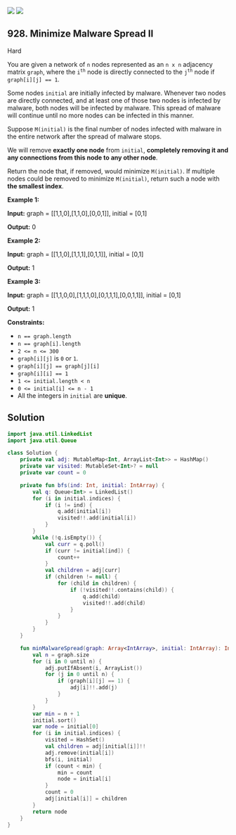 [![](https://img.shields.io/github/stars/javadev/LeetCode-in-Kotlin?label=Stars&style=flat-square)](https://github.com/javadev/LeetCode-in-Kotlin)
[![](https://img.shields.io/github/forks/javadev/LeetCode-in-Kotlin?label=Fork%20me%20on%20GitHub%20&style=flat-square)](https://github.com/javadev/LeetCode-in-Kotlin/fork)

## 928\. Minimize Malware Spread II

Hard

You are given a network of `n` nodes represented as an `n x n` adjacency matrix `graph`, where the <code>i<sup>th</sup></code> node is directly connected to the <code>j<sup>th</sup></code> node if `graph[i][j] == 1`.

Some nodes `initial` are initially infected by malware. Whenever two nodes are directly connected, and at least one of those two nodes is infected by malware, both nodes will be infected by malware. This spread of malware will continue until no more nodes can be infected in this manner.

Suppose `M(initial)` is the final number of nodes infected with malware in the entire network after the spread of malware stops.

We will remove **exactly one node** from `initial`, **completely removing it and any connections from this node to any other node**.

Return the node that, if removed, would minimize `M(initial)`. If multiple nodes could be removed to minimize `M(initial)`, return such a node with **the smallest index**.

**Example 1:**

**Input:** graph = \[\[1,1,0],[1,1,0],[0,0,1]], initial = [0,1]

**Output:** 0

**Example 2:**

**Input:** graph = \[\[1,1,0],[1,1,1],[0,1,1]], initial = [0,1]

**Output:** 1

**Example 3:**

**Input:** graph = \[\[1,1,0,0],[1,1,1,0],[0,1,1,1],[0,0,1,1]], initial = [0,1]

**Output:** 1

**Constraints:**

*   `n == graph.length`
*   `n == graph[i].length`
*   `2 <= n <= 300`
*   `graph[i][j]` is `0` or `1`.
*   `graph[i][j] == graph[j][i]`
*   `graph[i][i] == 1`
*   `1 <= initial.length < n`
*   `0 <= initial[i] <= n - 1`
*   All the integers in `initial` are **unique**.

## Solution

```kotlin
import java.util.LinkedList
import java.util.Queue

class Solution {
    private val adj: MutableMap<Int, ArrayList<Int>> = HashMap()
    private var visited: MutableSet<Int>? = null
    private var count = 0

    private fun bfs(ind: Int, initial: IntArray) {
        val q: Queue<Int> = LinkedList()
        for (i in initial.indices) {
            if (i != ind) {
                q.add(initial[i])
                visited!!.add(initial[i])
            }
        }
        while (!q.isEmpty()) {
            val curr = q.poll()
            if (curr != initial[ind]) {
                count++
            }
            val children = adj[curr]
            if (children != null) {
                for (child in children) {
                    if (!visited!!.contains(child)) {
                        q.add(child)
                        visited!!.add(child)
                    }
                }
            }
        }
    }

    fun minMalwareSpread(graph: Array<IntArray>, initial: IntArray): Int {
        val n = graph.size
        for (i in 0 until n) {
            adj.putIfAbsent(i, ArrayList())
            for (j in 0 until n) {
                if (graph[i][j] == 1) {
                    adj[i]!!.add(j)
                }
            }
        }
        var min = n + 1
        initial.sort()
        var node = initial[0]
        for (i in initial.indices) {
            visited = HashSet()
            val children = adj[initial[i]]!!
            adj.remove(initial[i])
            bfs(i, initial)
            if (count < min) {
                min = count
                node = initial[i]
            }
            count = 0
            adj[initial[i]] = children
        }
        return node
    }
}
```